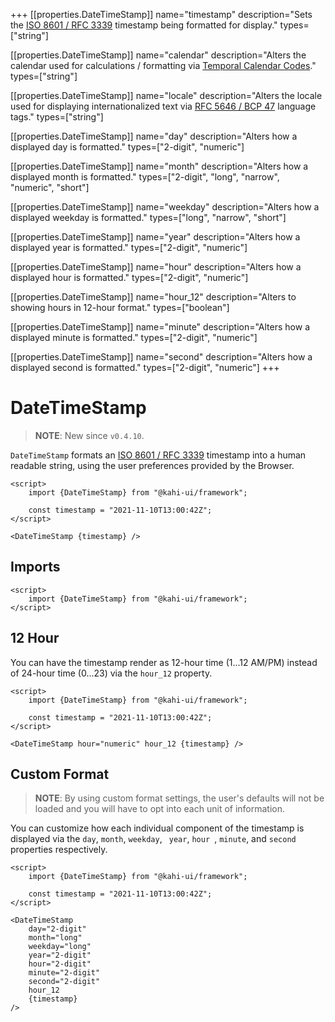 +++
[[properties.DateTimeStamp]]
name="timestamp"
description="Sets the [ISO 8601 / RFC 3339](https://www.w3.org/TR/NOTE-datetime) timestamp being formatted for display."
types=["string"]

[[properties.DateTimeStamp]]
name="calendar"
description="Alters the calendar used for calculations / formatting via [Temporal Calendar Codes](https://tc39.es/proposal-temporal/docs/calendar.html)."
types=["string"]

[[properties.DateTimeStamp]]
name="locale"
description="Alters the locale used for displaying internationalized text via [RFC 5646 / BCP 47](https://www.w3.org/International/articles/language-tags) language tags."
types=["string"]

[[properties.DateTimeStamp]]
name="day"
description="Alters how a displayed day is formatted."
types=["2-digit", "numeric"]

[[properties.DateTimeStamp]]
name="month"
description="Alters how a displayed month is formatted."
types=["2-digit", "long", "narrow", "numeric", "short"]

[[properties.DateTimeStamp]]
name="weekday"
description="Alters how a displayed weekday is formatted."
types=["long", "narrow", "short"]

[[properties.DateTimeStamp]]
name="year"
description="Alters how a displayed year is formatted."
types=["2-digit", "numeric"]

[[properties.DateTimeStamp]]
name="hour"
description="Alters how a displayed hour is formatted."
types=["2-digit", "numeric"]

[[properties.DateTimeStamp]]
name="hour_12"
description="Alters to showing hours in 12-hour format."
types=["boolean"]

[[properties.DateTimeStamp]]
name="minute"
description="Alters how a displayed minute is formatted."
types=["2-digit", "numeric"]

[[properties.DateTimeStamp]]
name="second"
description="Alters how a displayed second is formatted."
types=["2-digit", "numeric"]
+++

# DateTimeStamp

> **NOTE**: New since `v0.4.10`.

`DateTimeStamp` formats an [ISO 8601 / RFC 3339](https://www.w3.org/TR/NOTE-datetime) timestamp into a human readable string, using the user preferences provided by the Browser.

```svelte {title="DateTimeStamp Preview" mode="repl"}
<script>
    import {DateTimeStamp} from "@kahi-ui/framework";

    const timestamp = "2021-11-10T13:00:42Z";
</script>

<DateTimeStamp {timestamp} />
```

## Imports

```svelte {title="DateTimeStamp Imports"}
<script>
    import {DateTimeStamp} from "@kahi-ui/framework";
</script>
```

## 12 Hour

You can have the timestamp render as 12-hour time (1...12 AM/PM) instead of 24-hour time (0...23) via the `hour_12` property.

```svelte {title="DateTimeStamp 12 Hour" mode="repl"}
<script>
    import {DateTimeStamp} from "@kahi-ui/framework";

    const timestamp = "2021-11-10T13:00:42Z";
</script>

<DateTimeStamp hour="numeric" hour_12 {timestamp} />
```

## Custom Format

> **NOTE**: By using custom format settings, the user's defaults will not be loaded and you will have to opt into each unit of information.

You can customize how each individual component of the timestamp is displayed via the `day`, `month`, `weekday`, ` year`, `hour `, `minute`, and `second` properties respectively.

```svelte {title="DateTimeStamp Custom Format" mode="repl"}
<script>
    import {DateTimeStamp} from "@kahi-ui/framework";

    const timestamp = "2021-11-10T13:00:42Z";
</script>

<DateTimeStamp
    day="2-digit"
    month="long"
    weekday="long"
    year="2-digit"
    hour="2-digit"
    minute="2-digit"
    second="2-digit"
    hour_12
    {timestamp}
/>
```

